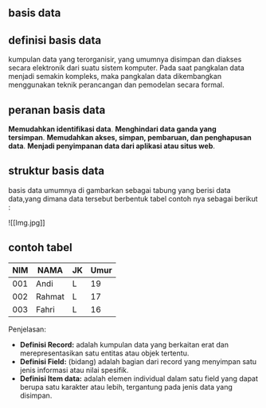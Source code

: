 ## basis data

## definisi basis data

kumpulan data yang terorganisir, yang umumnya disimpan dan diakses secara elektronik dari suatu sistem komputer. Pada saat pangkalan data menjadi semakin kompleks, maka pangkalan data dikembangkan menggunakan teknik perancangan dan pemodelan secara formal.
	
## peranan basis data

**Memudahkan identifikasi data**. **Menghindari data ganda yang tersimpan**. **Memudahkan akses, simpan, pembaruan, dan penghapusan data**. **Menjadi penyimpanan data dari aplikasi atau situs web**.

## struktur basis data

basis data umumnya di gambarkan sebagai tabung yang berisi data data,yang dimana data tersebut berbentuk tabel contoh nya sebagai berikut :

![[Img.jpg]]

## contoh tabel
| NIM | NAMA   | JK | Umur |
| --- | ------ | -- | ---- |
| 001 | Andi   | L  | 19   |
| 002 | Rahmat | L  | 17   |
| 003 | Fahri  | L  | 16   |

Penjelasan:

- **Definisi Record:** adalah kumpulan data yang berkaitan erat dan merepresentasikan satu entitas atau objek tertentu.
- **Definisi Field:** (bidang) adalah bagian dari record yang menyimpan satu jenis informasi atau nilai spesifik.
- **Definisi Item data:** adalah elemen individual dalam satu field yang dapat berupa satu karakter atau lebih, tergantung pada jenis data yang disimpan.

